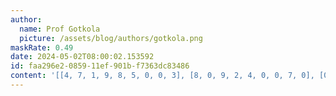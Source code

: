 ```yaml
---
author:
  name: Prof Gotkola
  picture: /assets/blog/authors/gotkola.png
maskRate: 0.49
date: 2024-05-02T08:00:02.153592
id: faa296e2-0859-11ef-901b-f7363dc83486
content: '[[4, 7, 1, 9, 8, 5, 0, 0, 3], [8, 0, 9, 2, 4, 0, 0, 7, 0], [0, 0, 0, 3, 0, 0, 0, 0, 0], [0, 0, 4, 0, 5, 9, 0, 0, 0], [9, 0, 3, 0, 1, 2, 4, 0, 6], [2, 0, 0, 0, 6, 3, 0, 0, 0], [0, 4, 0, 5, 9, 0, 3, 0, 0], [7, 0, 8, 1, 0, 4, 5, 6, 2], [3, 0, 0, 0, 2, 8, 7, 9, 4]]'
---
```


